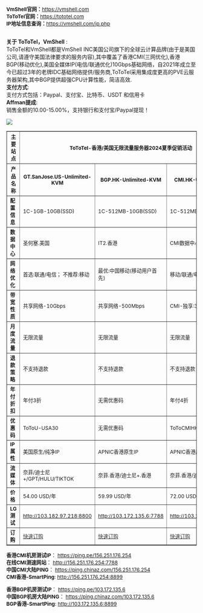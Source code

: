 <p><span style="font-size: 10pt;"><strong>VmShell官网：</strong><a href="https://vmshell.com">https://vmshell.com</a></span><br /><span style="font-size: 10pt;"><strong>ToToTel官网：</strong><a href="https://tototel.com">https://tototel.com</a></span><br /><span style="font-size: 10pt;"><strong>IP地址信息查询：</strong><a href="https://vmshell.com/ip.php">https://vmshell.com/ip.php</a></span></p>
<p><strong><img src="https://linuxword.com/wp-content/uploads/2024/05/vmshell-20240503logo.jpg" alt="" /><br /></strong></p>
<p><strong>关于 ToToTel，VmShell</strong> :<br />ToToTel和VmShell都是VmShell INC美国公司旗下的全球云计算品牌(由于是美国公司,请遵守美国法律要求的服务内容),其中覆盖了香港CMI(三网优化),香港BGP(移动优化),美国全媒体IP(电信/联通优化)10Gbps基础网络，自2021年成立至今已超过3年的老牌IDC基础网络提供/服务商,ToToTel采用集成度更高的PVE云服务器架构,其中BGP提供超强CPU计算性能，简洁高效.<br /><strong>支付方式</strong>:<br />支付方式包括：Paypal、支付宝、比特币、USDT 和信用卡<br /><strong>Affman提成</strong>:<br />销售金额的10.00-15.00%，支持银行和支付宝/Paypal提现！</p>
<p><img src="https://linuxword.com/wp-content/uploads/2024/04/totounlimited-logo.jpg" /></p>
<table border="1">
<thead>
<tr>
<th><span style="font-size: 10pt;">主要站点</span></th>
<th colspan="3"><span style="font-size: 10pt;">ToToTel-香港/美国无限流量服务器2024夏季促销活动</span></th>
<th colspan="3"><span style="font-size: 10pt;">VmShell-香港CMI三网优化网络2024夏季促销活动</span></th>
</tr>
<tr>
<th><span style="font-size: 10pt;">产品名称</span></th>
<th><span style="font-size: 10pt;">GT.SanJose.US-Unlimited-KVM</span></th>
<th><span style="font-size: 10pt;">BGP.HK-Unlimited-KVM</span></th>
<th><span style="font-size: 10pt;">CMI.HK-Unlimited-KVM</span></th>
<th><span style="font-size: 10pt;">CMI-Classic-KVM</span></th>
<th><span style="font-size: 10pt;">CMI-US-ChatGPT</span></th>
<th><span style="font-size: 10pt;">KVM-CMI-VPS</span></th>
</tr>
</thead>
<tbody>
<tr>
<td><strong><span style="font-size: 10pt;">配置信息</span></strong></td>
<td><span style="font-size: 10pt;">1C-1GB-10GB(SSD)</span></td>
<td><span style="font-size: 10pt;">1C-512MB-10GB(SSD)</span></td>
<td><span style="font-size: 10pt;">1C-512MB-10GB(SSD)</span></td>
<td><span style="font-size: 10pt;">1C-256MB-8GB(SSD)</span></td>
<td><span style="font-size: 10pt;">1C-512MB-8GB(SSD)</span></td>
<td><span style="font-size: 10pt;">1C-512MB-8GB(SSD)</span></td>
</tr>
<tr>
<td><strong><span style="font-size: 10pt;">数据中心</span></strong></td>
<td><span style="font-size: 10pt;">圣何塞.美国</span></td>
<td><span style="font-size: 10pt;">IT2.香港</span></td>
<td><span style="font-size: 10pt;">CMI数据中心.香港</span></td>
<td><span style="font-size: 10pt;">CMI数据中心.香港</span></td>
<td><span style="font-size: 10pt;">CMI数据中心.香港</span></td>
<td><span style="font-size: 10pt;">CMI数据中心.香港</span></td>
</tr>
<tr>
<td><strong><span style="font-size: 10pt;">网络优化</span></strong></td>
<td><span style="font-size: 10pt;">首选:联通/电信； 不推荐:移动</span></td>
<td><span style="font-size: 10pt;">最优:中国移动(移动用户首先)</span></td>
<td><span style="font-size: 10pt;">移动/联通/电信全网优化</span></td>
<td><span style="font-size: 10pt;">移动/联通/电信全网优化</span></td>
<td><span style="font-size: 10pt;">移动/联通/电信全网优化</span></td>
<td><span style="font-size: 10pt;">移动/联通/电信全网优化</span></td>
</tr>
<tr>
<td><strong><span style="font-size: 10pt;">带宽性质</span></strong></td>
<td><span style="font-size: 10pt;">共享网络-10Gbps</span></td>
<td><span style="font-size: 10pt;">共享网络-500Mbps</span></td>
<td><span style="font-size: 10pt;">CMI-独享:35Mbps</span></td>
<td><span style="font-size: 10pt;">CMI-共享:400Mbps</span></td>
<td><span style="font-size: 10pt;">CMI-共享:500Mbps</span></td>
<td><span style="font-size: 10pt;">CMI-共享:600Mbps</span></td>
</tr>
<tr>
<td><strong><span style="font-size: 10pt;">月度流量</span></strong></td>
<td><span style="font-size: 10pt;">无限流量</span></td>
<td><span style="font-size: 10pt;">无限流量</span></td>
<td><span style="font-size: 10pt;">无限流量</span></td>
<td><span style="font-size: 10pt;">1TB/Monthly</span></td>
<td><span style="font-size: 10pt;">1TB/Monthly</span></td>
<td><span style="font-size: 10pt;">2TB/Monthly</span></td>
</tr>
<tr>
<td><strong><span style="font-size: 10pt;">退款策略</span></strong></td>
<td><span style="font-size: 10pt;">不支持退款</span></td>
<td><span style="font-size: 10pt;">不支持退款</span></td>
<td><span style="font-size: 10pt;">不支持退款</span></td>
<td><span style="font-size: 10pt;">不支持退款</span></td>
<td><span style="font-size: 10pt;">支持3日内新购退款</span></td>
<td><span style="font-size: 10pt;">支持3日内新购退款</span></td>
</tr>
<tr>
<td><strong><span style="font-size: 10pt;">年付折扣</span></strong></td>
<td><span style="font-size: 10pt;">年付3折</span></td>
<td><span style="font-size: 10pt;">无需优惠码</span></td>
<td><span style="font-size: 10pt;">年付4折</span></td>
<td><span style="font-size: 10pt;">无需优惠码经典产品</span></td>
<td><span style="font-size: 10pt;">年付6折</span></td>
<td><span style="font-size: 10pt;">年付7.5折</span></td>
</tr>
<tr>
<td><strong><span style="font-size: 10pt;">优惠码</span></strong></td>
<td><span style="font-size: 10pt;">ToToU-USA30</span></td>
<td><span style="font-size: 10pt;">无需优惠码</span></td>
<td><span style="font-size: 10pt;">ToToCMIHK40</span></td>
<td><span style="font-size: 10pt;">无需优惠码</span></td>
<td><span style="font-size: 10pt;">summer60</span></td>
<td><span style="font-size: 10pt;">hksm75</span></td>
</tr>
<tr>
<td><strong><span style="font-size: 10pt;">IP属性</span></strong></td>
<td><span style="font-size: 10pt;">美国原生/纯净IP</span></td>
<td><span style="font-size: 10pt;">APNIC香港原生IP</span></td>
<td><span style="font-size: 10pt;">APNIC香港原生IP</span></td>
<td><span style="font-size: 10pt;">非香港原生IP</span></td>
<td><span style="font-size: 10pt;">原本属于美国IP/香港数据中心使用</span></td>
<td><span style="font-size: 10pt;">APNIC香港原生IP</span></td>
</tr>
<tr>
<td><strong><span style="font-size: 10pt;">流媒体</span></strong></td>
<td><span style="font-size: 10pt;">奈菲/迪士尼+/GPT/HULU/TIKTOK</span></td>
<td><span style="font-size: 10pt;">奈菲.香港/迪士尼+.香港</span></td>
<td><span style="font-size: 10pt;">奈菲.香港/迪士尼+.香港</span></td>
<td><span style="font-size: 10pt;">不支持奈菲和迪士尼+</span></td>
<td><span style="font-size: 10pt;">不支持奈菲，但支持ChatGPT</span></td>
<td><span style="font-size: 10pt;">奈菲.香港/迪士尼+.香港</span></td>
</tr>
<tr>
<td><strong><span style="font-size: 10pt;">价格</span></strong></td>
<td><span style="font-size: 10pt;">54.00 USD/年</span></td>
<td><span style="font-size: 10pt;">59.99 USD/年</span></td>
<td><span style="font-size: 10pt;">72.00 USD/年</span></td>
<td><span style="font-size: 10pt;">33.00 USD/年</span></td>
<td><span style="font-size: 10pt;">72.00 USD/年</span></td>
<td><span style="font-size: 10pt;">112.50 USD/年</span></td>
</tr>
<tr>
<td><strong><span style="font-size: 10pt;">LG测试</span></strong></td>
<td><span style="font-size: 10pt;"><a href="http://103.182.97.218:8800" target="_blank" rel="noopener">http://103.182.97.218:8800</a></span></td>
<td><span style="font-size: 10pt;"><a href="http://103.172.135.6:7788" target="_blank" rel="noopener">http://103.172.135.6:7788</a></span></td>
<td><span style="font-size: 10pt;"><a href="http://103.235.18.130:7788" target="_blank" rel="noopener">http://103.235.18.130:7788</a></span></td>
<td><span style="font-size: 10pt;"><a href="http://156.251.176.254:7788" target="_blank" rel="noopener">http://156.251.176.254:7788</a></span></td>
<td><span style="font-size: 10pt;"><a href="http://156.251.176.254:7788" target="_blank" rel="noopener">http://156.251.176.254:7788</a></span></td>
<td><span style="font-size: 10pt;"><a href="http://156.251.176.254:7788" target="_blank" rel="noopener">http://156.251.176.254:7788</a></span></td>
</tr>
<tr>
<td><strong><span style="font-size: 10pt;">订购</span></strong></td>
<td><span style="font-size: 10pt;"><a href="https://portal.tototel.com/aff.php?aff=1&amp;pid=12" target="_blank" rel="noopener"><span style="color: #333333;">快速订购</span></a></span></td>
<td><span style="font-size: 10pt;"><a href="https://portal.tototel.com/aff.php?aff=1&amp;pid=10" target="_blank" rel="noopener"><span style="color: #333333;">快速订购</span></a></span></td>
<td><span style="font-size: 10pt;"><a href="https://portal.tototel.com/aff.php?aff=1&amp;pid=11" target="_blank" rel="noopener"><span style="color: #333333;">快速订购</span></a></span></td>
<td><span style="font-size: 10pt;"><a href="https://vmshell.com/aff.php?aff=2689&amp;pid=12" target="_blank" rel="noopener"><span style="color: #333333;">快速订购</span></a></span></td>
<td><span style="font-size: 10pt;"><a href="https://vmshell.com/aff.php?aff=2689&amp;pid=5" target="_blank" rel="noopener"><span style="color: #333333;">快速订购</span></a></span></td>
<td><span style="font-size: 10pt;"><a href="https://vmshell.com/aff.php?aff=2689&amp;pid=7" target="_blank" rel="noopener"><span style="color: #333333;">快速订购</span></a></span></td>
</tr>
</tbody>
</table>
<p><span style="font-size: 10pt;"><strong>香港CMI机房测试IP</strong>： <a href="https://ping.pe/156.251.176.254" target="_blank" rel="noopener">https://ping.pe/156.251.176.254</a></span><br /><span style="font-size: 10pt;"><strong>在线CMI测速网站</strong>： <a href="http://156.251.176.254:7788" target="_blank" rel="noopener">http://156.251.176.254:7788</a></span><br /><span style="font-size: 10pt;"><strong>中国CMI大陆PING</strong>： <a href="https://ping.chinaz.com/156.251.176.254" target="_blank" rel="noopener">https://ping.chinaz.com/156.251.176.254</a></span><br /><span style="font-size: 10pt;"><strong>CMI香港-SmartPing</strong>: <a href="http://156.251.176.254:8899" target="_blank" rel="noopener">http://156.251.176.254:8899</a></span></p>
<p><span style="font-size: 10pt;"><strong>香港BGP机房测试IP</strong>： <a href="https://ping.pe/103.172.135.6" target="_blank" rel="noopener">https://ping.pe/103.172.135.6</a></span><br /><span style="font-size: 10pt;"><strong>中国BGP机房大陆PING</strong>： <a href="https://ping.chinaz.com/103.172.135.6" target="_blank" rel="noopener">https://ping.chinaz.com/103.172.135.6</a></span><br /><span style="font-size: 10pt;"><strong>BGP香港-SmartPing</strong>: <a href="http://103.172.135.6:8899" target="_blank" rel="noopener">http://103.172.135.6:8899</a></span></p>
